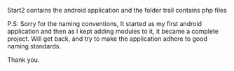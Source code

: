 Start2 contains the android application and the folder trail contains php files


P.S: Sorry for the naming conventions, It started as my first android application and then as 
I kept adding modules to it, it became a complete project.
Will get back, and try to make the application adhere to good naming standards.

Thank you.
